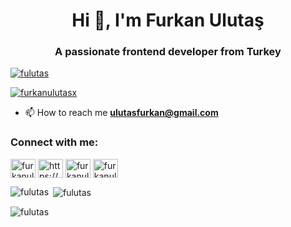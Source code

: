 <h1 align="center">Hi 👋, I'm Furkan Ulutaş</h1>
<h3 align="center">A passionate frontend developer from Turkey</h3>

<p align="left"> <a href="https://github.com/ryo-ma/github-profile-trophy"><img src="https://github-profile-trophy.vercel.app/?username=fulutas" alt="fulutas" /></a> </p>

<p align="left"> <a href="https://twitter.com/furkanulutasx" target="blank"><img src="https://img.shields.io/twitter/follow/furkanulutasx?logo=twitter&style=for-the-badge" alt="furkanulutasx" /></a> </p>

- 📫 How to reach me **ulutasfurkan@gmail.com**

<h3 align="left">Connect with me:</h3>
<p align="left">
<a href="https://twitter.com/furkanulutasx" target="blank"><img align="center" src="https://raw.githubusercontent.com/rahuldkjain/github-profile-readme-generator/master/src/images/icons/Social/twitter.svg" alt="furkanulutasx" height="30" width="40" /></a>
<a href="https://linkedin.com/in/https://www.linkedin.com/in/furkanulutas-/" target="blank"><img align="center" src="https://raw.githubusercontent.com/rahuldkjain/github-profile-readme-generator/master/src/images/icons/Social/linked-in-alt.svg" alt="https://www.linkedin.com/in/furkanulutas-/" height="30" width="40" /></a>
<a href="https://instagram.com/furkanulutasx" target="blank"><img align="center" src="https://raw.githubusercontent.com/rahuldkjain/github-profile-readme-generator/master/src/images/icons/Social/instagram.svg" alt="furkanulutasx" height="30" width="40" /></a>
<a href="https://www.behance.net/furkanulutas" target="blank"><img align="center" src="https://raw.githubusercontent.com/rahuldkjain/github-profile-readme-generator/master/src/images/icons/Social/behance.svg" alt="furkanulutas" height="30" width="40" /></a>
</p>

<p><img align="left" src="https://github-readme-stats.vercel.app/api/top-langs?username=fulutas&show_icons=true&locale=en&layout=compact" alt="fulutas" /></p>

<p>&nbsp;<img align="center" src="https://github-readme-stats.vercel.app/api?username=fulutas&show_icons=true&locale=en" alt="fulutas" /></p>

<p><img align="center" src="https://github-readme-streak-stats.herokuapp.com/?user=fulutas&" alt="fulutas" /></p>
